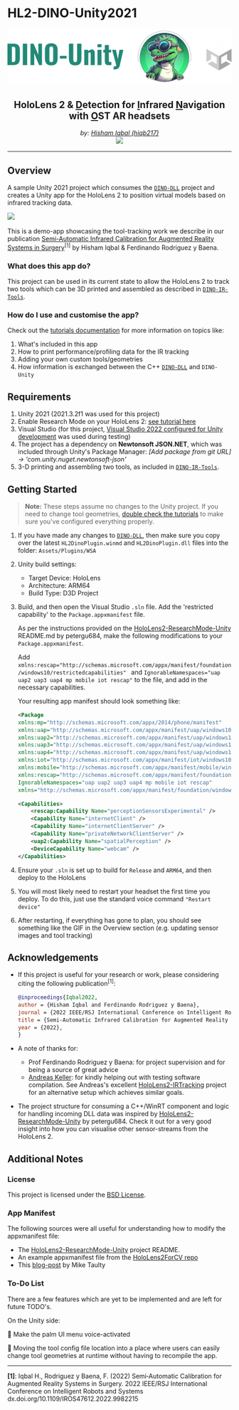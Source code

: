 # HL2-DINO-Unity2021

![](img/logo_dark.png)

<div style="text-align:center;">
   <h2><strong>HoloLens 2 &amp; <ins>D</ins>etection for <ins>I</ins>nfrared <ins>N</ins>avigation with <ins>O</ins>ST AR headsets</strong></h2>
   <em>by: <a href="https://github.com/hiqb217">Hisham Iqbal (hiqb217)</a></em>
   <div style="display: align-items: center;">
   <img src="https://github.com/hiqb217.png?" width="40px;"/>
   </div>
</div>

***

## Overview

A sample Unity 2021 project which consumes the [`DINO-DLL`](https://github.com/HL2-DINO/DINO-DLL) project and creates a Unity app for the HoloLens 2 to position virtual models based on infrared tracking data. 

![](img/toolWiggle.gif)

This is a demo-app showcasing the tool-tracking work we describe in our publication [Semi-Automatic Infrared Calibration for Augmented Reality Systems in Surgery](https://ieeexplore.ieee.org/document/9982215)<sup>[1]</sup> by Hisham Iqbal & Ferdinando Rodriguez y Baena. 


### What does this app do?
This project can be used in its current state to allow the HoloLens 2 to track two tools which can be 3D printed and assembled as described in [`DINO-IR-Tools`](
https://github.com/HL2-DINO/DINO-IR-Tools). 


### How do I use and customise the app?
Check out the [tutorials documentation](./Tutorials.md) for more information on topics like:

1. What's included in this app
2. How to print performance/profiling data for the IR tracking
3. Adding your own custom tools/geometries
4. How information is exchanged between the C++ [`DINO-DLL`](https://github.com/HL2-DINO/DINO-DLL) and `DINO-Unity`

## Requirements

1. Unity 2021 (2021.3.2f1 was used for this project)
2. Enable Research Mode on your HoloLens 2: [see tutorial here](https://learn.microsoft.com/en-us/windows/mixed-reality/develop/advanced-concepts/research-mode#enabling-research-mode-hololens-first-gen-and-hololens-2)
3. Visual Studio (for this project, [Visual Studio 2022 configured for Unity development](https://learn.microsoft.com/en-us/visualstudio/gamedev/unity/get-started/getting-started-with-visual-studio-tools-for-unity?pivots=windows) was used during testing)
4. The project has a dependency on **Newtonsoft JSON.NET**, which was included through Unity's Package Manager: *[Add package from git URL] -> 'com.unity.nuget.newtonsoft-json'*
5. 3-D printing and assembling two tools, as included in [`DINO-IR-Tools`](
https://github.com/HL2-DINO/DINO-IR-Tools).  

## Getting Started
> **Note:** These steps assume no changes to the Unity project. If you need to change tool geometries, [double check the tutorials](./Tutorials.md) to make sure you've configured everything properly.

1. If you have made any changes to [`DINO-DLL`](https://github.com/HL2-DINO/DINO-DLL), then make sure you copy over the latest `HL2DinoPlugin.winmd` and `HL2DinoPlugin.dll` files into the folder: `Assets/Plugins/WSA`

2. Unity build settings: 
    - Target Device: HoloLens
    - Architecture: ARM64
    - Build Type: D3D Project

3. Build, and then open the Visual Studio `.sln` file. Add the 'restricted capability' to the `Package.appxmanifest` file.

   As per the instructions provided on the [HoloLens2-ResearchMode-Unity](https://github.com/petergu684/HoloLens2-ResearchMode-Unity/tree/master) README.md by petergu684, make the following modifications to your `Package.appxmanifest`.

    Add `xmlns:rescap="http://schemas.microsoft.com/appx/manifest/foundation/windows10/restrictedcapabilities" ` and `IgnorableNamespaces="uap uap2 uap3 uap4 mp mobile iot rescap"` to the file, and add in the necessary capabilities.

    Your resulting app manifest should look something like:

    ```xml 
    <Package 
    xmlns:mp="http://schemas.microsoft.com/appx/2014/phone/manifest" 
    xmlns:uap="http://schemas.microsoft.com/appx/manifest/uap/windows10" 
    xmlns:uap2="http://schemas.microsoft.com/appx/manifest/uap/windows10/2" 
    xmlns:uap3="http://schemas.microsoft.com/appx/manifest/uap/windows10/3" 
    xmlns:uap4="http://schemas.microsoft.com/appx/manifest/uap/windows10/4" 
    xmlns:iot="http://schemas.microsoft.com/appx/manifest/iot/windows10" 
    xmlns:mobile="http://schemas.microsoft.com/appx/manifest/mobile/windows10" 
    xmlns:rescap="http://schemas.microsoft.com/appx/manifest/foundation/windows10/restrictedcapabilities" 
    IgnorableNamespaces="uap uap2 uap3 uap4 mp mobile iot rescap" 
    xmlns="http://schemas.microsoft.com/appx/manifest/foundation/windows10"> 
    ```
    ```xml
    <Capabilities>
        <rescap:Capability Name="perceptionSensorsExperimental" />
        <Capability Name="internetClient" />
        <Capability Name="internetClientServer" />
        <Capability Name="privateNetworkClientServer" />
        <uap2:Capability Name="spatialPerception" />
        <DeviceCapability Name="webcam" />
    </Capabilities>
    ```

4. Ensure your `.sln` is set up to build for `Release` and `ARM64`, and then deploy to the HoloLens
5. You will most likely need to restart your headset the first time you deploy. To do this, just use the standard voice command `"Restart device"`  
6. After restarting, if everything has gone to plan, you should see something like the GIF in the Overview section (e.g. updating sensor images and tool tracking)

## Acknowledgements

* If this project is useful for your research or work, please considering citing the following publication<sup>[1]</sup>:
  ```bibtex
  @inproceedings{Iqbal2022,
  author = {Hisham Iqbal and Ferdinando Rodriguez y Baena},
  journal = {2022 IEEE/RSJ International Conference on Intelligent Robots and Systems (IROS 2022)},
  title = {Semi-Automatic Infrared Calibration for Augmented Reality Systems in Surgery},
  year = {2022},
  }
  ```

* A note of thanks for:
  * Prof Ferdinando Rodriguez y Baena: for project supervision and for being a source of great advice
  * [Andreas Keller](https://github.com/andreaskeller96): for kindly helping out with testing software compilation. See Andreas's excellent [HoloLens2-IRTracking](https://github.com/andreaskeller96/HoloLens2-IRTracking) project for an alternative setup which achieves similar goals.
  
* The project structure for consuming a C++/WinRT component and logic for handling incoming DLL data was inspired by [HoloLens2-ResearchMode-Unity](https://github.com/petergu684/HoloLens2-ResearchMode-Unity/tree/master) by petergu684. Check it out for a very good insight into how you can visualise other sensor-streams from the HoloLens 2.

## Additional Notes
### License
This project is licensed under the [BSD License](./LICENSE.md). 

### App Manifest
The following sources were all useful for understanding how to modify the appxmanifest file: 
  * The [HoloLens2-ResearchMode-Unity](https://github.com/petergu684/HoloLens2-ResearchMode-Unity/tree/master) project README. 
  * An example appxmanifest file from the [HoloLens2ForCV repo](https://github.com/microsoft/HoloLens2ForCV/blob/main/Samples/CalibrationVisualization/CalibrationVisualization/Package.appxmanifest) 
  * This [blog-post](https://mtaulty.com/2018/04/06/experimenting-with-research-mode-and-sensor-streams-on-hololens-redstone-4-preview/) by Mike Taulty

### To-Do List
There are a few features which are yet to be implemented and are left for future TODO's.

On the Unity side:

🔲 Make the palm UI menu voice-activated

🔲 Moving the tool config file location into a place where users can easily change tool geometries at runtime without having to recompile the app.


***
<strong>[1]</strong>: Iqbal H., Rodriguez y Baena, F. (2022) Semi‑Automatic Calibration for Augmented Reality Systems in Surgery.
2022 IEEE/RSJ International Conference on Intelligent Robots and Systems dx.doi.org/10.1109/IROS47612.2022.9982215